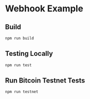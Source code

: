 # Webhook Example

## Build

```sh
npm run build
```

## Testing Locally

```sh
npm run test
```

## Run Bitcoin Testnet Tests

```sh
npm run testnet
```
